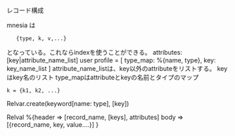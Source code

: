 
レコード構成

mnesia は

       {type, k, v,...}

となっている。これならindexを使うことができる。
attributes: [key|attribute_name_list]
user profile = [
     type_map: %{name, type},
     key: key_name_list
     ]
attribute_name_listは、key以外のattributeをリストする。
keyはkey名のリスト
type_mapはattributeとkeyの名前とタイプのマップ

    k = {k1, k2, ...} 

Relvar.create(keyword[name: type], [key])


Relval
%{header => [record_name, [keys], attributes]
  body => [{record_name, key, value....}]
}

